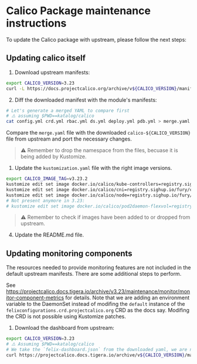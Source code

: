 # Calico Package maintenance instructions

To update the Calico package with upstream, please follow the next steps:

## Updating calico itself

1. Download upstream manifests:

```bash
export CALICO_VERSION=3.23
curl -L https://docs.projectcalico.org/archive/v${CALICO_VERSION}/manifests/calico.yaml -o calico-${CALICO_VERSION}.yaml
```

2. Diff the downloaded manifest with the module's manifests:

```bash
# Let's generate a merged YAML to compare first
# ⚠️ assuming $PWD==katalog/calico
cat config.yml crd.yml rbac.yml ds.yml deploy.yml pdb.yml > merge.yaml
```

Compare the `merge.yaml` file with the downloaded `calico-${CALICO_VERSION}` file from upstream and port the necessary changes.

> ⚠️ Remember to drop the namespace from the files, becuase it is being added by Kustomize.

1. Update the `kustomization.yaml` file with the right image versions.

```bash
export CALICO_IMAGE_TAG=v3.23.2
kustomize edit set image docker.io/calico/kube-controllers=registry.sighup.io/fury/calico/kube-controllers:${CALICO_IMAGE_TAG}
kustomize edit set image docker.io/calico/cni=registry.sighup.io/fury/calico/cni:${CALICO_IMAGE_TAG}
kustomize edit set image docker.io/calico/node=registry.sighup.io/fury/calico/node:${CALICO_IMAGE_TAG}
# Not present anymore in 3.23:
# kustomize edit set image docker.io/calico/pod2daemon-flexvol=registry.sighup.io/fury/calico/pod2daemon-flexvol:${CALICO_IMAGE_TAG}
```

> ⚠️ Remember to check if images have been added to or dropped from upstream.

4. Update the README.md file.

## Updating monitoring components

The resources needed to provide monitoring features are not included in the default upstream manifests. There are some additional steps to perform.

See <https://projectcalico.docs.tigera.io/archive/v3.23/maintenance/monitor/monitor-component-metrics> for details. Note that we are adding an environment variable to the DaemonSet instead of modifing the `default` instance of the `felixconfigurations.crd.projectcalico.org` CRD as the docs say. Modifing the CRD is not possible using Kustomize patches.

1. Download the dashboard from upstream:

```bash
export CALICO_VERSION=3.23
# ⚠️ Assuming $PWD==katalog/calico
# We take the `felix-dashboard.json` from the downloaded yaml, we are not deploying `typha`, so we don't need its dashboard.
curl https://projectcalico.docs.tigera.io/archive/v${CALICO_VERSION}/manifests/grafana-dashboards.yaml | yq '.data["felix-dashboard.json"]' | jq > ./monitoring/dashboards/felix-dashboard.json
```

